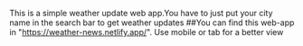 This is a simple weather update web app.You have to just put your city name in the search bar to get weather updates
##You can find this web-app in  "https://weather-news.netlify.app/".  Use mobile or tab for a better view
